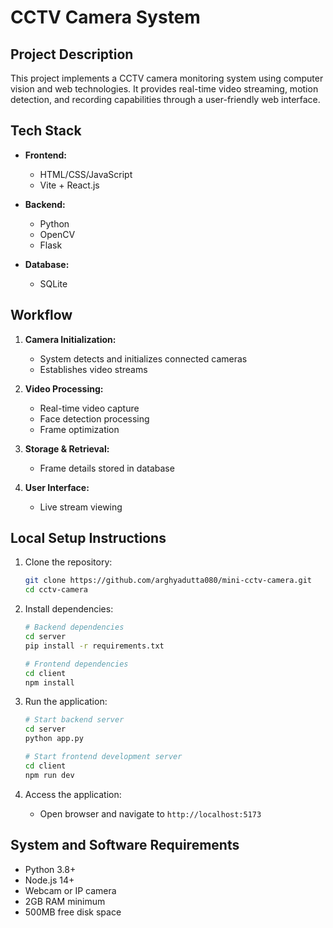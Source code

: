 # CCTV Camera System

## Project Description
This project implements a CCTV camera monitoring system using computer vision and web technologies. It provides real-time video streaming, motion detection, and recording capabilities through a user-friendly web interface.

## Tech Stack
- **Frontend:**
    - HTML/CSS/JavaScript
    - Vite + React.js

- **Backend:**
    - Python
    - OpenCV
    - Flask

- **Database:**
    - SQLite

## Workflow
1. **Camera Initialization:**
     - System detects and initializes connected cameras
     - Establishes video streams

2. **Video Processing:**
     - Real-time video capture
     - Face detection processing
     - Frame optimization

3. **Storage & Retrieval:**
     - Frame details stored in database

4. **User Interface:**
     - Live stream viewing

## Local Setup Instructions
1. Clone the repository:
     ```bash
     git clone https://github.com/arghyadutta080/mini-cctv-camera.git
     cd cctv-camera
     ```

2. Install dependencies:
     ```bash
     # Backend dependencies
     cd server
     pip install -r requirements.txt
     
     # Frontend dependencies
     cd client
     npm install
     ```


3. Run the application:
     ```bash
     # Start backend server
     cd server
     python app.py
     
     # Start frontend development server
     cd client
     npm run dev
     ```

4. Access the application:
     - Open browser and navigate to `http://localhost:5173`
     

## System and Software Requirements
- Python 3.8+
- Node.js 14+
- Webcam or IP camera
- 2GB RAM minimum
- 500MB free disk space
